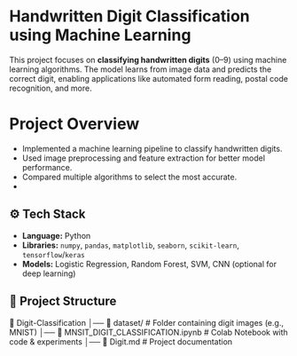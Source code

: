 
#  Handwritten Digit Classification using Machine Learning  

This project focuses on **classifying handwritten digits** (0–9) using machine learning algorithms. The model learns from image data and predicts the correct digit, enabling applications like automated form reading, postal code recognition, and more.  

# Project Overview  
- Implemented a machine learning pipeline to classify handwritten digits.  
- Used image preprocessing and feature extraction for better model performance.  
- Compared multiple algorithms to select the most accurate.
- 
## ⚙️ Tech Stack  
- **Language:** Python  
- **Libraries:** `numpy`, `pandas`, `matplotlib`, `seaborn`, `scikit-learn`, `tensorflow`/`keras` 
- **Models:** Logistic Regression, Random Forest, SVM, CNN (optional for deep learning)  


## 📂 Project Structure  

📁 Digit-Classification
│── 📄 dataset/                  # Folder containing digit images (e.g., MNIST)
│── 📄 MNSIT_DIGIT_CLASSIFICATION.ipynb   # Colab Notebook with code & experiments
│── 📄 Digit.md                 # Project documentation
